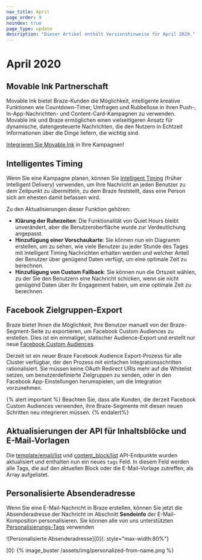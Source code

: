 ```yaml
---
nav_title: April
page_order: 9
noindex: true
page_type: update
description: "Dieser Artikel enthält Versionshinweise für April 2020."
---
```

# April 2020

## Movable Ink Partnerschaft

Movable Ink bietet Braze-Kunden die Möglichkeit, intelligente kreative Funktionen wie Countdown-Timer, Umfragen und Rubbellose in ihren Push-, In-App-Nachrichten- und Content-Card-Kampagnen zu verwenden. Movable Ink und Braze ermöglichen einen vielseitigeren Ansatz für dynamische, datengesteuerte Nachrichten, die den Nutzern in Echtzeit Informationen über die Dinge liefern, die wichtig sind.

[Integrieren Sie Movable Ink]({{site.baseurl}}/partners/channel_extensions/creative_and_personalization/intelligent_creative/movable_ink/) in Ihre Kampagnen!

## Intelligentes Timing

Wenn Sie eine Kampagne planen, können Sie [Intelligent Timing]({{site.baseurl}}/user_guide/brazeai/intelligence/intelligent_timing/) (früher Intelligent Delivery) verwenden, um Ihre Nachricht an jeden Benutzer zu dem Zeitpunkt zu übermitteln, zu dem Braze feststellt, dass eine Person sich am ehesten damit befassen wird.

Zu den Aktualisierungen dieser Funktion gehören:
- **Klärung der Ruhezeiten**: Die Funktionalität von Quiet Hours bleibt unverändert, aber die Benutzeroberfläche wurde zur Verdeutlichung angepasst.
- **Hinzufügung einer Vorschaukarte**: Sie können nun ein Diagramm erstellen, um zu sehen, wie viele Benutzer zu jeder Stunde des Tages mit Intelligent Timing Nachrichten erhalten werden und welcher Anteil der Benutzer über genügend Daten verfügt, um eine optimale Zeit zu berechnen.
- **Hinzufügung von Custom Fallback**: Sie können nun die Ortszeit wählen, zu der Sie den Benutzern eine Nachricht schicken, wenn sie nicht genügend Daten über ihr Engagement haben, um eine optimale Zeit zu berechnen.

## Facebook Zielgruppen-Export

Braze bietet Ihnen die Möglichkeit, Ihre Benutzer manuell von der Braze-Segment-Seite zu exportieren, um Facebook Custom Audiences zu erstellen. Dies ist ein einmaliger, statischer Audience-Export und erstellt nur neue [Facebook Custom Audiences]({{site.baseurl}}/partners/facebook/).

Derzeit ist ein neuer Braze Facebook Audience Export-Prozess für alle Cluster verfügbar, der den Prozess mit einfachen Integrationsschritten rationalisiert. Sie müssen keine OAuth Redirect URIs mehr auf die Whitelist setzen, um benutzerdefinierte Zielgruppen zu senden, oder in den Facebook App-Einstellungen herumspielen, um die Integration vorzunehmen.

{% alert important %}
Beachten Sie, dass alle Kunden, die derzeit Facebook Custom Audiences verwenden, ihre Braze-Segmente mit diesen neuen Schritten neu integrieren müssen.
{% endalert%}


## Aktualisierungen der API für Inhaltsblöcke und E-Mail-Vorlagen

Die [template/email/list]({{site.baseurl}}/api/endpoints/templates/email_templates/get_list_email_templates/) und [content_block/list]({{site.baseurl}}/api/endpoints/templates/content_blocks_templates/get_list_email_content_blocks/) API-Endpunkte wurden aktualisiert und enthalten nun ein neues `tags` Feld. In diesem Feld werden alle Tags, die auf den aktuellen Block oder die E-Mail-Vorlage zutreffen, als Array aufgelistet.

## Personalisierte Absenderadresse

Wenn Sie eine E-Mail-Nachricht in Braze erstellen, können Sie jetzt die Absenderadresse der Nachricht im Abschnitt **Sendeinfo** der E-Mail-Komposition personalisieren. Sie können alle von uns unterstützten [Personalisierungs-Tags]({{site.baseurl}}/user_guide/personalization_and_dynamic_content/liquid/supported_personalization_tags/) verwenden

![Personalisierte Absenderadresse][0]{: style="max-width:80%"}

[0]: {% image_buster /assets/img/personalized-from-name.png %}
